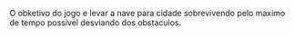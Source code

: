 O obketivo do jogo e levar a nave para cidade sobrevivendo pelo maximo de tempo possivel desviando dos obstaculos.